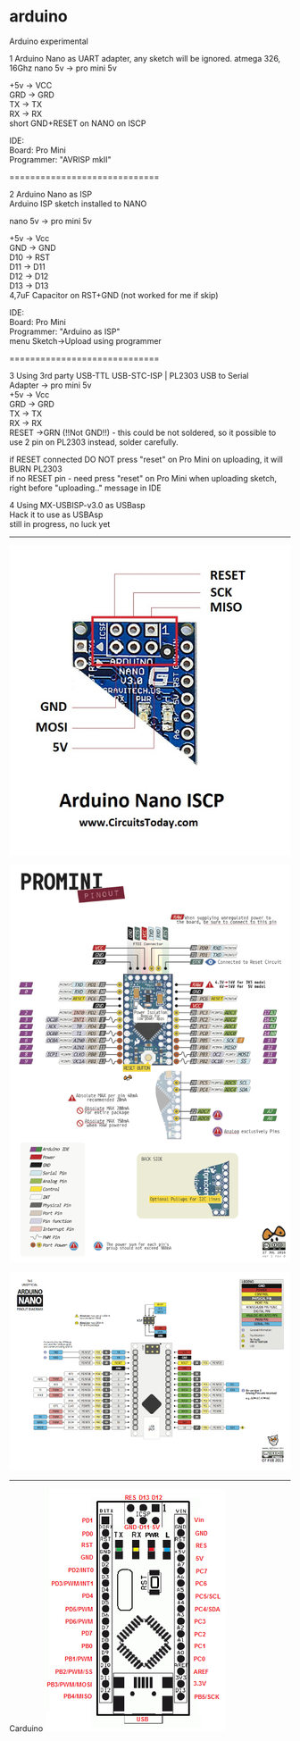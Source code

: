 # arduino
Arduino experimental

1 Arduino Nano as UART adapter, any sketch will be ignored.
atmega 326, 16Ghz
nano 5v -> pro mini 5v

+5v -> VCC  
GRD -> GRD  
TX -> TX  
RX -> RX  
short GND+RESET on NANO on ISCP  

IDE:  
Board: Pro Mini  
Programmer: "AVRISP mkII"  

=============================

2 Arduino Nano as ISP  
Arduino ISP sketch installed to NANO  

nano 5v -> pro mini 5v

+5v -> Vcc  
GND -> GND  
D10 -> RST  
D11 -> D11  
D12 -> D12  
D13 -> D13  
4,7uF Capacitor on RST+GND (not worked for me if skip)

IDE:  
Board: Pro Mini  
Programmer: "Arduino as ISP"  
menu Sketch->Upload using programmer  

=============================

3 Using 3rd party USB-TTL USB-STC-ISP | PL2303 USB to Serial  
Adapter -> pro mini 5v  
+5v -> Vcc  
GRD -> GRD  
TX -> TX  
RX -> RX  
RESET ->GRN (!!Not GND!!) - this could be not soldered, so it possible to use 2 pin on PL2303 instead, solder carefully.

if RESET connected DO NOT press "reset" on Pro Mini on uploading, it will BURN PL2303  
if no RESET pin - need press "reset" on Pro Mini when uploading sketch, right before "uploading.." message in IDE

4 Using MX-USBISP-v3.0 as USBasp  
Hack it to use as USBAsp  
still in progress, no luck yet  


------------------------------


![Nano ICSP](https://github.com/andriitishchenko/arduino/blob/master/Arduino-Nano-ICSP.jpg)


![Pro mini](https://github.com/andriitishchenko/arduino/blob/master/promini.png)


![Nano](https://github.com/andriitishchenko/arduino/blob/master/nano.png)

------------------------------

Carduino
![Carduino](https://github.com/andriitishchenko/arduino/blob/master/carduino.png)



